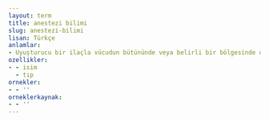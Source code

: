 ```yaml
---
layout: term
title: anestezi bilimi
slug: anestezi-bilimi
lisan: Türkçe
anlamlar:
- Uyuşturucu bir ilaçla vücudun bütününde veya belirli bir bölgesinde duyuların yok edilmesi sonucu hastanın zarara uğramadan yaşamasını sağlayan ve cerrahi müdahalenin yapılabilme koşullarını inceleyen bilim dalı; anesteziyoloji
ozellikler:
- - isim
  - tıp
ornekler:
- - ''
orneklerkaynak:
- - ''
---
```

